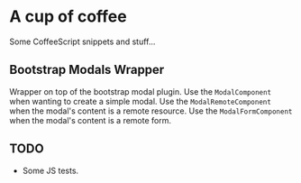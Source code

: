 # A cup of coffee

Some CoffeeScript snippets and stuff...

## Bootstrap Modals Wrapper

Wrapper on top of the bootstrap modal plugin.
Use the `ModalComponent` when wanting to create a simple modal.
Use the `ModalRemoteComponent` when the modal's content is a remote resource.
Use the `ModalFormComponent` when the modal's content is a remote form.

## TODO

- Some JS tests.
